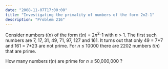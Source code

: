 ```yaml
---
date: "2008-11-07T17:00:00"
title: "Investigating the primality of numbers of the form 2n2-1"
description: "Problem 216"
---
```


<p>Consider numbers <var>t</var>(<var>n</var>) of the form <var>t</var>(<var>n</var>) = 2<var>n</var><sup>2</sup>-1 with <var>n</var> &gt; 1.
The first such numbers are 7, 17, 31, 49, 71, 97, 127 and 161.
It turns out that only 49 = 7*7 and 161 = 7*23 are not prime.
For <var>n</var> ≤ 10000 there are 2202 numbers <var>t</var>(<var>n</var>)  that are prime.</p>
<p>How many numbers <var>t</var>(<var>n</var>) are prime for <var>n</var> ≤ 50,000,000 ?</p>

